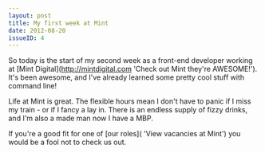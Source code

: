 ```yaml
---
layout: post
title: My first week at Mint
date: 2012-08-20
issueID: 4
---
```


So today is the start of my second week as a front-end developer working at [Mint Digital](http://mintdigital.com 'Check out Mint they're AWESOME!'). It's been awesome, and I've already learned some pretty cool stuff with command line!

Life at Mint is great. The flexible hours mean I don't have to panic if I miss my train - or if I fancy a lay in. There is an endless supply of fizzy drinks, and I'm also a made man now I have a MBP.

If you're a good fit for one of [our roles]( 'View vacancies at Mint') you would be a fool not to check us out.